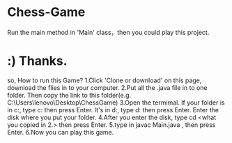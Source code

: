 # Chess-Game 
Run the main method in 'Main' class，then you could play this project.
# :) Thanks.
so, How to run this Game?
1.Click 'Clone or download' on this page, download the flies in to your computer.
2.Put all the .java file in to one folder. Then copy the link to this folder(e.g. C:\Users\lenovo\Desktop\ChessGame)
3.Open the termimal. If your folder is in c:, type c: then press Enter. It's in d:, type d: then press Enter. Enter the disk where you put your folder. 
4.After you enter the disk, type cd <what you copied in 2.>  then press Enter.
5.type in javac Main.java   , then press Enter.
6.Now you can play this game. 
